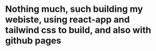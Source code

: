 # Nothing much, such building my webiste, using react-app and tailwind css to build, and also with github pages
